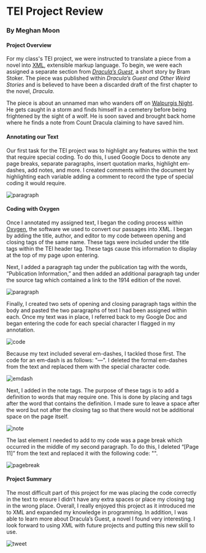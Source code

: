 # TEI Project Review

### By Meghan Moon

#### Project Overview

For my class's TEI project, we were instructed to translate a piece from a novel into [XML](https://en.wikipedia.org/wiki/XML), extensible markup language. To begin, we were each assigned a separate section from [_Dracula’s Guest_](http://www.bramstoker.org/stories/03guest.html), a short story by Bram Stoker. The piece was published within _Dracula’s Guest and Other Weird Stories_ and is believed to have been a discarded draft of the first chapter to the novel, _Dracula_.  

The piece is about an unnamed man who wanders off on [Walpurgis Night](https://en.wikipedia.org/wiki/Walpurgis_Night). He gets caught in a storm and finds himself in a cemetery before being frightened by the sight of a wolf. He is soon saved and brought back home where he finds a note from Count Dracula claiming to have saved him.  

#### Annotating our Text

Our first task for the TEI project was to highlight any features within the text that require special coding. To do this, I used Google Docs to denote any page breaks, separate paragraphs, insert quotation marks, highlight em-dashes, add notes, and more. I created comments within the document by highlighting each variable adding a comment to record the type of special coding it would require.   

![paragraph](https://MMoon2.github.io/MMoon2/images/paragraph.png)

#### Coding with Oxygen

Once I annotated my assigned text, I began the coding process within [Oxygen](https://www.oxygenxml.com/xml_editor.html?gclid=Cj0KCQiApL2QBhC8ARIsAGMm-KGftV20DSqpM8yHQLmO210tk_7Aq8NcsEQuJmP-3wdXvz8bwPtGDsEaAjF-EALw_wcB), the software we used to convert our passages into XML. I began by adding the title, author, and editor to my code between opening and closing tags of the same name. These tags were included under the title tags within the TEI header tag. These tags cause this information to display at the top of my page upon entering.  

Next, I added a paragraph tag under the publication tag with the words, “Publication Information,” and then added an additional paragraph tag under the source tag which contained a link to the 1914 edition of the novel.  

![paragraph](https://MMoon2.github.io/MMoon2/images/paragraph.png)

Finally, I created two sets of opening and closing paragraph tags within the body and pasted the two paragraphs of text I had been assigned within each. Once my text was in place, I referred back to my Google Doc and began entering the code for each special character I flagged in my annotation.  

![code](https://MMoon2.github.io/MMoon2/images/code.png)

Because my text included several em-dashes, I tackled those first. The code for an em-dash is as follows: "&#8212;". I deleted the formal em-dashes from the text and replaced them with the special character code.   

![emdash](https://MMoon2.github.io/MMoon2/images/emdash.png)

Next, I added in the note tags. The purpose of these tags is to add a definition to words that may require one. This is done by placing <note> and </note> tags after the word that contains the definition. I made sure to leave a space after the word but not after the closing tag so that there would not be additional space on the page itself.  

![note](https://MMoon2.github.io/MMoon2/images/note.png)

The last element I needed to add to my code was a page break which occurred in the middle of my second paragraph. To do this, I deleted “[Page 11]” from the text and replaced it with the following code: "<pb n=”11” />".  

![pagebreak](https://MMoon2.github.io/MMoon2/images/pagebreak.png)

#### Project Summary

The most difficult part of this project for me was placing the code correctly in the text to ensure I didn’t have any extra spaces or place my closing tag in the wrong place. Overall, I really enjoyed this project as it introduced me to XML and expanded my knowledge in programming. In addition, I was able to learn more about Dracula’s Guest, a novel I found very interesting. I look forward to using XML with future projects and putting this new skill to use.  

![tweet](https://MMoon2.github.io/MMoon2/images/tweet.png)
